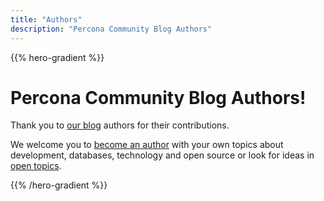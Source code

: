 ```yaml
---
title: "Authors"
description: "Percona Community Blog Authors"
---
```


{{% hero-gradient %}}

# Percona Community Blog Authors!

Thank you to <a href="/blog">our blog</a> authors for their contributions. 

We welcome you to <a href="/blog/2022/02/10/how-to-publish-blog-post/">become an author</a> with your own topics about development, databases, technology and open source or look for ideas in <a href="/contribute/opentopics">open topics</a>.
 
{{% /hero-gradient %}}

